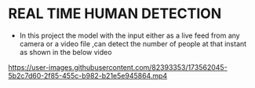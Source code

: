 # REAL TIME HUMAN DETECTION

- In this project the model with the input either as a live feed from any camera or a video file ,can detect the number of people at that instant as shown in the below video


https://user-images.githubusercontent.com/82393353/173562045-5b2c7d60-2f85-455c-b982-b21e5e945864.mp4

